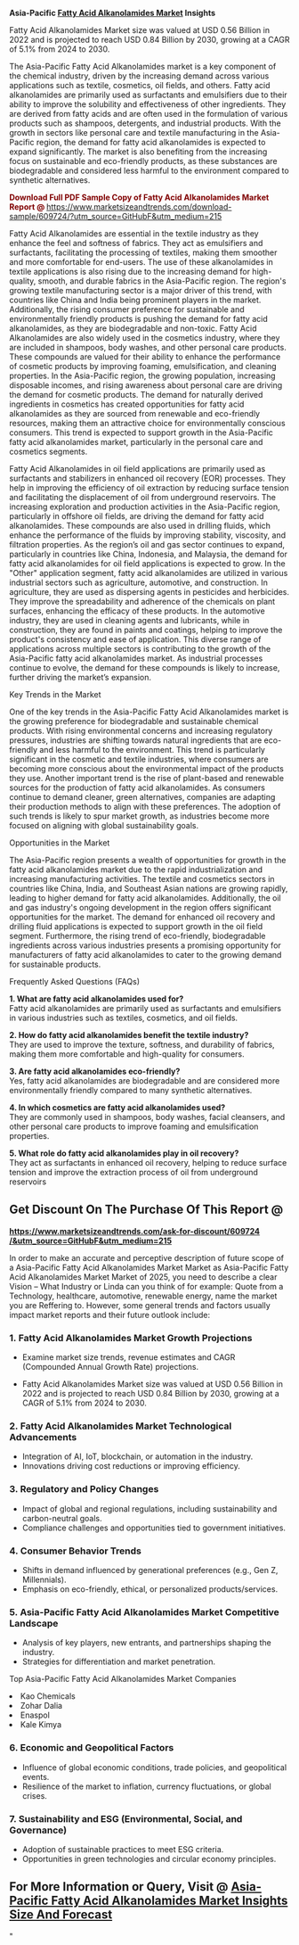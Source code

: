 <p><strong>Asia-Pacific&nbsp;<a href=""https://www.marketsizeandtrends.com/download-sample/609724/&amp;utm_source=GitHubF&amp;utm_medium=215"">Fatty Acid Alkanolamides Market</a> Insights</strong></p><p>Fatty Acid Alkanolamides Market size was valued at USD 0.56 Billion in 2022 and is projected to reach USD 0.84 Billion by 2030, growing at a CAGR of 5.1% from 2024 to 2030.</p><p><p>The Asia-Pacific Fatty Acid Alkanolamides market is a key component of the chemical industry, driven by the increasing demand across various applications such as textile, cosmetics, oil fields, and others. Fatty acid alkanolamides are primarily used as surfactants and emulsifiers due to their ability to improve the solubility and effectiveness of other ingredients. They are derived from fatty acids and are often used in the formulation of various products such as shampoos, detergents, and industrial products. With the growth in sectors like personal care and textile manufacturing in the Asia-Pacific region, the demand for fatty acid alkanolamides is expected to expand significantly. The market is also benefiting from the increasing focus on sustainable and eco-friendly products, as these substances are biodegradable and considered less harmful to the environment compared to synthetic alternatives. <p><strong><span style="color: #800000;">Download Full PDF Sample Copy of Fatty Acid Alkanolamides Market Report @</span>&nbsp;</strong><a href="https://www.marketsizeandtrends.com/download-sample/609724/?utm_source=GitHubF&amp;utm_medium=215" target="_blank">https://www.marketsizeandtrends.com/download-sample/609724/?utm_source=GitHubF&amp;utm_medium=215</a></p></p><p>Fatty Acid Alkanolamides are essential in the textile industry as they enhance the feel and softness of fabrics. They act as emulsifiers and surfactants, facilitating the processing of textiles, making them smoother and more comfortable for end-users. The use of these alkanolamides in textile applications is also rising due to the increasing demand for high-quality, smooth, and durable fabrics in the Asia-Pacific region. The region's growing textile manufacturing sector is a major driver of this trend, with countries like China and India being prominent players in the market. Additionally, the rising consumer preference for sustainable and environmentally friendly products is pushing the demand for fatty acid alkanolamides, as they are biodegradable and non-toxic. Fatty Acid Alkanolamides are also widely used in the cosmetics industry, where they are included in shampoos, body washes, and other personal care products. These compounds are valued for their ability to enhance the performance of cosmetic products by improving foaming, emulsification, and cleaning properties. In the Asia-Pacific region, the growing population, increasing disposable incomes, and rising awareness about personal care are driving the demand for cosmetic products. The demand for naturally derived ingredients in cosmetics has created opportunities for fatty acid alkanolamides as they are sourced from renewable and eco-friendly resources, making them an attractive choice for environmentally conscious consumers. This trend is expected to support growth in the Asia-Pacific fatty acid alkanolamides market, particularly in the personal care and cosmetics segments. <p>Fatty Acid Alkanolamides in oil field applications are primarily used as surfactants and stabilizers in enhanced oil recovery (EOR) processes. They help in improving the efficiency of oil extraction by reducing surface tension and facilitating the displacement of oil from underground reservoirs. The increasing exploration and production activities in the Asia-Pacific region, particularly in offshore oil fields, are driving the demand for fatty acid alkanolamides. These compounds are also used in drilling fluids, which enhance the performance of the fluids by improving stability, viscosity, and filtration properties. As the region’s oil and gas sector continues to expand, particularly in countries like China, Indonesia, and Malaysia, the demand for fatty acid alkanolamides for oil field applications is expected to grow. In the "Other" application segment, fatty acid alkanolamides are utilized in various industrial sectors such as agriculture, automotive, and construction. In agriculture, they are used as dispersing agents in pesticides and herbicides. They improve the spreadability and adherence of the chemicals on plant surfaces, enhancing the efficacy of these products. In the automotive industry, they are used in cleaning agents and lubricants, while in construction, they are found in paints and coatings, helping to improve the product's consistency and ease of application. This diverse range of applications across multiple sectors is contributing to the growth of the Asia-Pacific fatty acid alkanolamides market. As industrial processes continue to evolve, the demand for these compounds is likely to increase, further driving the market’s expansion. <p>Key Trends in the Market</p><p>One of the key trends in the Asia-Pacific Fatty Acid Alkanolamides market is the growing preference for biodegradable and sustainable chemical products. With rising environmental concerns and increasing regulatory pressures, industries are shifting towards natural ingredients that are eco-friendly and less harmful to the environment. This trend is particularly significant in the cosmetic and textile industries, where consumers are becoming more conscious about the environmental impact of the products they use. Another important trend is the rise of plant-based and renewable sources for the production of fatty acid alkanolamides. As consumers continue to demand cleaner, green alternatives, companies are adapting their production methods to align with these preferences. The adoption of such trends is likely to spur market growth, as industries become more focused on aligning with global sustainability goals. <p>Opportunities in the Market</p><p>The Asia-Pacific region presents a wealth of opportunities for growth in the fatty acid alkanolamides market due to the rapid industrialization and increasing manufacturing activities. The textile and cosmetics sectors in countries like China, India, and Southeast Asian nations are growing rapidly, leading to higher demand for fatty acid alkanolamides. Additionally, the oil and gas industry's ongoing development in the region offers significant opportunities for the market. The demand for enhanced oil recovery and drilling fluid applications is expected to support growth in the oil field segment. Furthermore, the rising trend of eco-friendly, biodegradable ingredients across various industries presents a promising opportunity for manufacturers of fatty acid alkanolamides to cater to the growing demand for sustainable products. <p>Frequently Asked Questions (FAQs)</p><p><strong>1. What are fatty acid alkanolamides used for?</strong><br>Fatty acid alkanolamides are primarily used as surfactants and emulsifiers in various industries such as textiles, cosmetics, and oil fields.</p><p><strong>2. How do fatty acid alkanolamides benefit the textile industry?</strong><br>They are used to improve the texture, softness, and durability of fabrics, making them more comfortable and high-quality for consumers.</p><p><strong>3. Are fatty acid alkanolamides eco-friendly?</strong><br>Yes, fatty acid alkanolamides are biodegradable and are considered more environmentally friendly compared to many synthetic alternatives.</p><p><strong>4. In which cosmetics are fatty acid alkanolamides used?</strong><br>They are commonly used in shampoos, body washes, facial cleansers, and other personal care products to improve foaming and emulsification properties.</p><p><strong>5. What role do fatty acid alkanolamides play in oil recovery?</strong><br>They act as surfactants in enhanced oil recovery, helping to reduce surface tension and improve the extraction process of oil from underground reservoirs</p><h2><strong>Get Discount On The Purchase Of This Report @&nbsp;</strong></h2><p><strong><a href=""https://www.marketsizeandtrends.com/ask-for-discount/609724/&amp;utm_source=GitHubF&amp;utm_medium=215"" target=""_blank"">https://www.marketsizeandtrends.com/ask-for-discount/609724<br />/&amp;utm_source=GitHubF&amp;utm_medium=215</a></strong></p><p>In order to make an accurate and perceptive description of future scope of a Asia-Pacific&nbsp;Fatty Acid Alkanolamides Market Market as Asia-Pacific&nbsp;Fatty Acid Alkanolamides Market Market of 2025, you need to describe a clear Vision &ndash; What Industry or Linda can you think of for example: Quote from a Technology, healthcare, automotive, renewable energy, name the market you are Reffering to. However, some general trends and factors usually impact market reports and their future outlook include:</p><h3>1.&nbsp;<strong>Fatty Acid Alkanolamides Market Growth Projections</strong></h3><ul><li>Examine market size trends, revenue estimates and CAGR (Compounded Annual Growth Rate) projections.</li><li><p>Fatty Acid Alkanolamides Market size was valued at USD 0.56 Billion in 2022 and is projected to reach USD 0.84 Billion by 2030, growing at a CAGR of 5.1% from 2024 to 2030.</p></li></ul><h3>2.&nbsp;<strong>Fatty Acid Alkanolamides Market Technological Advancements</strong></h3><ul><li>Integration of AI, IoT, blockchain, or automation in the industry.</li><li>Innovations driving cost reductions or improving efficiency.</li></ul><h3>3.&nbsp;<strong>Regulatory and Policy Changes</strong></h3><ul><li>Impact of global and regional regulations, including sustainability and carbon-neutral goals.</li><li>Compliance challenges and opportunities tied to government initiatives.</li></ul><h3>4.&nbsp;<strong>Consumer Behavior Trends</strong></h3><ul><li>Shifts in demand influenced by generational preferences (e.g., Gen Z, Millennials).</li><li>Emphasis on eco-friendly, ethical, or personalized products/services.</li></ul><h3>5.&nbsp;<strong>Asia-Pacific Fatty Acid Alkanolamides Market Competitive Landscape</strong></h3><ul><li>Analysis of key players, new entrants, and partnerships shaping the industry.</li><li>Strategies for differentiation and market penetration.</li></ul><p data-pm-slice=""1 1 []"">Top Asia-Pacific Fatty Acid Alkanolamides Market Companies</p><div data-test-id=""""><p><li>Kao Chemicals</li><li> Zohar Dalia</li><li> Enaspol</li><li> Kale Kimya</li></p></div><h3>6.&nbsp;<strong>Economic and Geopolitical Factors</strong></h3><ul><li>Influence of global economic conditions, trade policies, and geopolitical events.</li><li>Resilience of the market to inflation, currency fluctuations, or global crises.</li></ul><h3>7.&nbsp;<strong>Sustainability and ESG (Environmental, Social, and Governance)</strong></h3><ul><li>Adoption of sustainable practices to meet ESG criteria.</li><li>Opportunities in green technologies and circular economy principles.</li></ul><h2><strong>For More Information or Query, Visit @&nbsp;</strong><a href=""https://www.verifiedmarketreports.com/product/fatty-acid-alkanolamides-market/"" target=""_blank"">Asia-Pacific Fatty Acid Alkanolamides Market Insights Size And Forecast</a></h2>"
